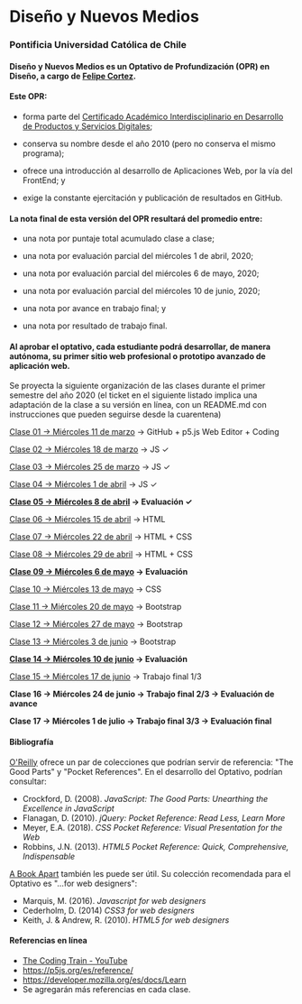 # Diseño y Nuevos Medios

### Pontificia Universidad Católica de Chile

#### Diseño y Nuevos Medios es un Optativo de Profundización (OPR) en Diseño, a cargo de [Felipe Cortez](http://profesor.faco.cl/). 

#### Este OPR:

- forma parte del [Certificado Académico Interdisciplinario en Desarrollo de Productos y Servicios Digitales](http://formaciongeneral.uc.cl/certificados-academicos/interdisciplinarios/725-desarrollo-de-productos-y-servicios-digitales);

- conserva su nombre desde el año 2010 (pero no conserva el mismo programa);

- ofrece una introducción al desarrollo de Aplicaciones Web, por la vía del FrontEnd; y

- exige la constante ejercitación y publicación de resultados en GitHub.

#### La nota final de esta versión del OPR resultará del promedio entre:  

- una nota por puntaje total acumulado clase a clase;

- una nota por evaluación parcial del miércoles 1 de abril, 2020;

- una nota por evaluación parcial del miércoles 6 de mayo, 2020;

- una nota por evaluación parcial del miércoles 10 de junio, 2020;

- una nota por avance en trabajo final; y

- una nota por resultado de trabajo final.

#### Al aprobar el optativo, cada estudiante podrá desarrollar, de manera autónoma, su primer sitio web profesional o prototipo avanzado de aplicación web.

Se proyecta la siguiente organización de las clases durante el primer semestre del año 2020 (el ticket en el siguiente listado implica una adaptación de la clase a su versión en línea, con un README.md con instrucciones que pueden seguirse desde la cuarentena)

[Clase 01 → Miércoles 11 de marzo](https://github.com/profesorfaco/dno037-2020/tree/gh-pages/clase-01) → GitHub + p5.js Web Editor + Coding 

[Clase 02 → Miércoles 18 de marzo](https://github.com/profesorfaco/dno037-2020/tree/gh-pages/clase-02) → JS ✓

[Clase 03 → Miércoles 25 de marzo](https://github.com/profesorfaco/dno037-2020/tree/gh-pages/clase-03) → JS ✓

[Clase 04 → Miércoles 1 de abril](https://github.com/profesorfaco/dno037-2020/tree/gh-pages/clase-04) → JS ✓

**[Clase 05 → Miércoles 8 de abril](https://github.com/profesorfaco/dno037-2020/tree/gh-pages/clase-05) → Evaluación ✓**

[Clase 06 → Miércoles 15 de abril](https://github.com/profesorfaco/dno037-2020/tree/gh-pages/clase-06) → HTML

[Clase 07 → Miércoles 22 de abril](https://github.com/profesorfaco/dno037-2020/tree/gh-pages/clase-07) → HTML + CSS

[Clase 08 → Miércoles 29 de abril](https://github.com/profesorfaco/dno037-2020/tree/gh-pages/clase-08) → HTML + CSS

**[Clase 09 → Miércoles 6 de mayo](https://github.com/profesorfaco/dno037-2020/tree/gh-pages/clase-09) → Evaluación**

[Clase 10 → Miércoles 13 de mayo](https://github.com/profesorfaco/dno037-2020/tree/gh-pages/clase-10) → CSS

[Clase 11 → Miércoles 20 de mayo](https://github.com/profesorfaco/dno037-2020/tree/gh-pages/clase-11) → Bootstrap

[Clase 12 → Miércoles 27 de mayo](https://github.com/profesorfaco/dno037-2020/tree/gh-pages/clase-12) → Bootstrap

[Clase 13 → Miércoles 3 de junio](https://github.com/profesorfaco/dno037-2020/tree/gh-pages/clase-13) → Bootstrap

**[Clase 14 → Miércoles 10 de junio](https://github.com/profesorfaco/dno037-2020/tree/gh-pages/clase-14) → Evaluación**

[Clase 15 → Miércoles 17 de junio](https://github.com/profesorfaco/dno037-2020/tree/gh-pages/clase-15) → Trabajo final 1/3

**Clase 16 → Miércoles 24 de junio → Trabajo final 2/3 → Evaluación de avance**

**Clase 17 → Miércoles 1 de julio → Trabajo final 3/3 → Evaluación final**

#### Bibliografía

[O'Reilly](http://shop.oreilly.com/) ofrece un par de colecciones que podrían servir de referencia: "The Good Parts" y "Pocket References". En el desarrollo del Optativo, podrían consultar: 

- Crockford, D. (2008). *JavaScript: The Good Parts: Unearthing the Excellence in JavaScript*
- Flanagan, D. (2010). *jQuery: Pocket Reference: Read Less, Learn More*
- Meyer, E.A. (2018). *CSS Pocket Reference: Visual Presentation for the Web*
- Robbins, J.N. (2013). *HTML5 Pocket Reference: Quick, Comprehensive, Indispensable*

[A Book Apart](https://abookapart.com/) también les puede ser útil. Su colección recomendada para el Optativo es "…for web designers":

- Marquis, M. (2016). *Javascript for web designers*
- Cederholm, D. (2014) *CSS3 for web designers*
- Keith, J. & Andrew, R. (2010). *HTML5 for web designers*

#### Referencias en línea

- [The Coding Train - YouTube](https://www.youtube.com/channel/UCvjgXvBlbQiydffZU7m1_aw)
- https://p5js.org/es/reference/
- https://developer.mozilla.org/es/docs/Learn
- Se agregarán más referencias en cada clase.
